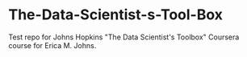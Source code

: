 # The-Data-Scientist-s-Tool-Box
Test repo for Johns Hopkins "The Data Scientist's Toolbox" Coursera course for Erica M. Johns. 
